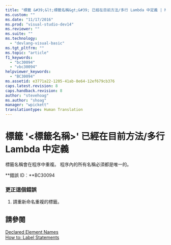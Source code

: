 ```yaml
---
title: "標籤 &#39;&lt;標籤名稱&gt;&#39; 已經在目前方法/多行 Lambda 中定義 | Microsoft Docs"
ms.custom: ""
ms.date: "11/17/2016"
ms.prod: "visual-studio-dev14"
ms.reviewer: ""
ms.suite: ""
ms.technology: 
  - "devlang-visual-basic"
ms.tgt_pltfrm: ""
ms.topic: "article"
f1_keywords: 
  - "bc30094"
  - "vbc30094"
helpviewer_keywords: 
  - "BC30094"
ms.assetid: e3771a22-1205-41ab-8e64-12ef679cb376
caps.latest.revision: 8
caps.handback.revision: 8
author: "stevehoag"
ms.author: "shoag"
manager: "wpickett"
translationtype: Human Translation
---
```

# 標籤 &#39;&lt;標籤名稱&gt;&#39; 已經在目前方法/多行 Lambda 中定義
標籤名稱會在程序中重複。 程序內的所有名稱必須都是唯一的。  
  
 **錯誤 ID︰**BC30094  
  
### 更正這個錯誤  
  
1.  請重新命名重複的標籤。  
  
## 請參閱  
 [Declared Element Names](../../visual-basic/programming-guide/language-features/declared-elements/declared-element-names.md)   
 [How to: Label Statements](../../visual-basic/programming-guide/program-structure/how-to-label-statements.md)